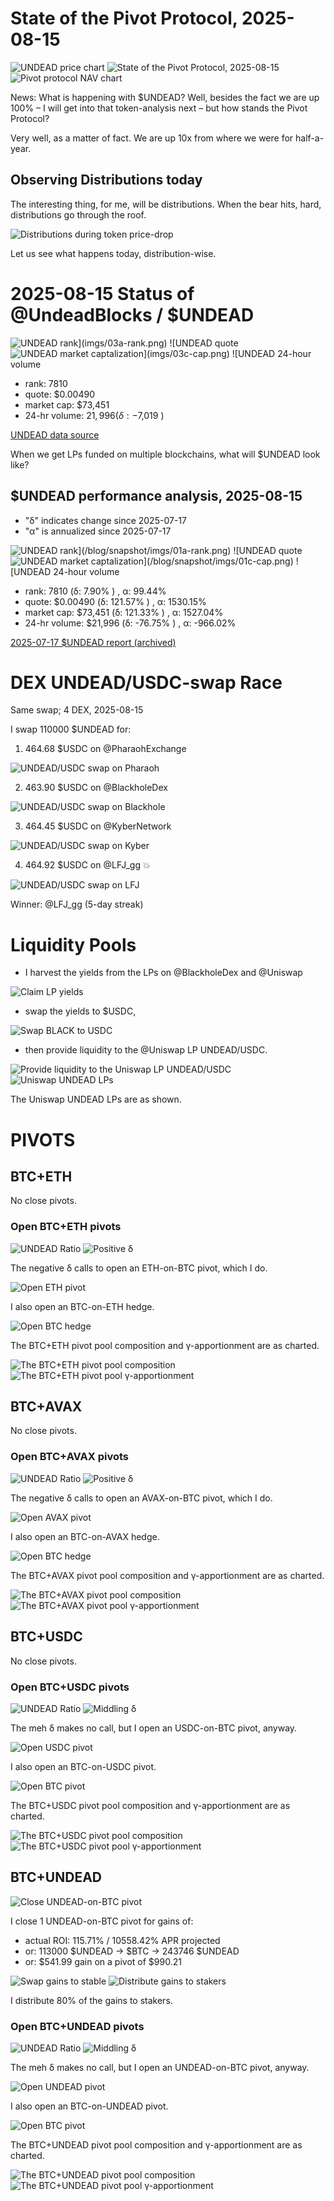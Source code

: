 # State of the Pivot Protocol, 2025-08-15 

![UNDEAD price chart](imgs/01a-undead.png) 
![State of the Pivot Protocol, 2025-08-15](imgs/01b-assets.png) 
![Pivot protocol NAV chart](imgs/01c-tvl.png) 

News: What is happening with $UNDEAD? Well, besides the fact we are up 100% – I will get into that token-analysis next – but how stands the Pivot Protocol? 

Very well, as a matter of fact. We are up 10x from where we were for half-a-year.

## Observing Distributions today

The interesting thing, for me, will be distributions. When the bear hits, hard, distributions go through the roof.

![Distributions during token price-drop](imgs/02-dists.png)

Let us see what happens today, distribution-wise.

# 2025-08-15 Status of @UndeadBlocks / $UNDEAD 

![$UNDEAD rank](imgs/03a-rank.png) 
![$UNDEAD quote](imgs/03b-quote.png) 
![$UNDEAD market captalization](imgs/03c-cap.png) 
![$UNDEAD 24-hour volume](imgs/03d-vol.png) 

* rank: 7810 
* quote: $0.00490 
* market cap: $73,451 
* 24-hr volume: $21,996 (δ: -$7,019 ) 


[UNDEAD data source](https://www.coingecko.com/en/coins/undead-blocks) 



When we get LPs funded on multiple blockchains, what will $UNDEAD look like? 

## $UNDEAD performance analysis, 2025-08-15 

* "δ" indicates change since 2025-07-17 
* "α" is annualized since 2025-07-17 

![$UNDEAD rank](/blog/snapshot/imgs/01a-rank.png) 
![$UNDEAD quote](/blog/snapshot/imgs/01b-quote.png) 
![$UNDEAD market captalization](/blog/snapshot/imgs/01c-cap.png) 
![$UNDEAD 24-hour volume](/blog/snapshot/imgs/01d-vol.png) 

* rank: 7810 (δ: 7.90% ) , α: 99.44% 
* quote: $0.00490 (δ: 121.57% ) , α: 1530.15% 
* market cap: $73,451 (δ: 121.33% ) , α: 1527.04% 
* 24-hr volume: $21,996 (δ: -76.75% ) , α: -966.02% 

[2025-07-17 $UNDEAD report (archived)](https://github.com/pivoteur/biz/tree/main/blog/snapshot) 
# DEX UNDEAD/USDC-swap Race 

Same swap; 4 DEX, 2025-08-15 

I swap 110000 $UNDEAD for: 

1. 464.68 $USDC on @PharaohExchange 

![UNDEAD/USDC swap on Pharaoh](imgs/04a-pharaoh.png) 

2. 463.90 $USDC on @BlackholeDex 

![UNDEAD/USDC swap on Blackhole](imgs/04b-blackhole.png) 

3. 464.45 $USDC on @KyberNetwork 

![UNDEAD/USDC swap on Kyber](imgs/04c-kyber.png) 

4. 464.92 $USDC on @LFJ_gg 💥 

![UNDEAD/USDC swap on LFJ](imgs/04d-lfj.png) 

Winner: @LFJ_gg (5-day streak) 
# Liquidity Pools 

* I harvest the yields from the LPs on @BlackholeDex and @Uniswap 

![Claim LP yields](imgs/05a-claim.png) 

* swap the yields to $USDC, 

![Swap BLACK to USDC](imgs/05b-swap.png) 

* then provide liquidity to the @Uniswap LP UNDEAD/USDC. 

![Provide liquidity to the Uniswap LP UNDEAD/USDC](imgs/05c-provide.png) 
![Uniswap UNDEAD LPs](imgs/05d-lps.png) 

The Uniswap UNDEAD LPs are as shown. 
# PIVOTS 

## BTC+ETH 




No close pivots. 











### Open BTC+ETH pivots 

![UNDEAD Ratio](imgs/06a-ratio.png) 
![Positive δ](imgs/06b-delta.png) 

The negative δ calls to open an ETH-on-BTC pivot, which I do. 

![Open ETH pivot](imgs/06c-open-eth-pivot.png) 

I also open an BTC-on-ETH hedge. 

![Open BTC hedge](imgs/06d-open-btc-hedge.png) 





The BTC+ETH pivot pool composition and γ-apportionment are as charted. 

![The BTC+ETH pivot pool composition](imgs/07a-comp.png) 
![The BTC+ETH pivot pool γ-apportionment](imgs/07b-apport.png) 
## BTC+AVAX 




No close pivots. 











### Open BTC+AVAX pivots 

![UNDEAD Ratio](imgs/08a-ratio.png) 
![Positive δ](imgs/08b-delta.png) 

The negative δ calls to open an AVAX-on-BTC pivot, which I do. 

![Open AVAX pivot](imgs/08c-open-avax-pivot.png) 

I also open an BTC-on-AVAX hedge. 

![Open BTC hedge](imgs/08d-open-btc-hedge.png) 





The BTC+AVAX pivot pool composition and γ-apportionment are as charted. 

![The BTC+AVAX pivot pool composition](imgs/09a-comp.png) 
![The BTC+AVAX pivot pool γ-apportionment](imgs/09b-apport.png) 

## BTC+USDC 




No close pivots. 











### Open BTC+USDC pivots 

![UNDEAD Ratio](imgs/10a-ratio.png) 
![Middling δ](imgs/10b-delta.png) 

The meh δ makes no call, but I open an USDC-on-BTC pivot, anyway. 

![Open USDC pivot](imgs/10c-open-usdc-pivot.png) 

I also open an BTC-on-USDC pivot. 

![Open BTC pivot](imgs/10d-open-btc-pivot.png) 





The BTC+USDC pivot pool composition and γ-apportionment are as charted. 

![The BTC+USDC pivot pool composition](imgs/11a-comp.png) 
![The BTC+USDC pivot pool γ-apportionment](imgs/11b-apport.png) 

## BTC+UNDEAD 

![Close UNDEAD-on-BTC pivot](imgs/12a-close-undead-on-btc-pivot.png) 

I close 1 UNDEAD-on-BTC pivot for gains of: 


* actual ROI: 115.71% / 10558.42% APR projected 
* or: 113000 $UNDEAD -> $BTC -> 243746 $UNDEAD 
* or: $541.99 gain on a pivot of $990.21 

![Swap gains to stable](imgs/12b-swap-gains-to-stable.png) 
![Distribute gains to stakers](imgs/12c-dist-gains.png) 

I distribute 80% of the gains to stakers. 

### Open BTC+UNDEAD pivots 

![UNDEAD Ratio](imgs/13a-ratio.png) 
![Middling δ](imgs/13b-delta.png) 

The meh δ makes no call, but I open an UNDEAD-on-BTC pivot, anyway. 

![Open UNDEAD pivot](imgs/13c-open-undead-pivot.png) 

I also open an BTC-on-UNDEAD pivot. 

![Open BTC pivot](imgs/13d-open-btc-pivot.png) 





The BTC+UNDEAD pivot pool composition and γ-apportionment are as charted. 

![The BTC+UNDEAD pivot pool composition](imgs/14a-comp.png) 
![The BTC+UNDEAD pivot pool γ-apportionment](imgs/14b-apport.png) 
